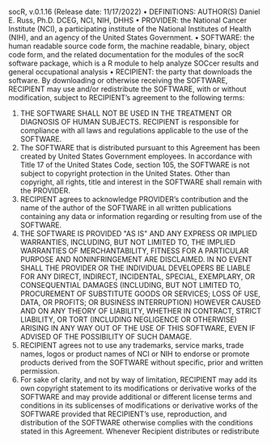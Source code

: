 socR, v.0.1.16 (Release date: 11/17/2022)
• DEFINITIONS: AUTHOR(S) Daniel E. Russ, Ph.D. DCEG, NCI, NIH, DHHS
• PROVIDER: the National Cancer Institute (NCI), a participating institute of the National Institutes of
Health (NIH), and an agency of the United States Government.
• SOFTWARE: the human readable source code form, the machine readable, binary, object code form, and
the related documentation for the modules of the socR
software package, which is a R module to help analyze SOCcer results and general occupational analysis
• RECIPIENT: the party that downloads the software.
By downloading or otherwise receiving the SOFTWARE, RECIPIENT may use and/or redistribute the
SOFTWARE, with or without modification, subject to RECIPIENT’s agreement to the following terms:
1. THE SOFTWARE SHALL NOT BE USED IN THE TREATMENT OR DIAGNOSIS OF HUMAN
SUBJECTS. RECIPIENT is responsible for compliance with all laws and regulations applicable to the use
of the SOFTWARE.
2. The SOFTWARE that is distributed pursuant to this Agreement has been created by United States
Government employees. In accordance with Title 17 of the United States Code, section 105, the
SOFTWARE is not subject to copyright protection in the United States. Other than copyright, all rights,
title and interest in the SOFTWARE shall remain with the PROVIDER.
3. RECIPIENT agrees to acknowledge PROVIDER’s contribution and the name of the author of the
SOFTWARE in all written publications containing any data or information regarding or resulting from use
of the SOFTWARE.
4. THE SOFTWARE IS PROVIDED "AS IS" AND ANY EXPRESS OR IMPLIED WARRANTIES,
INCLUDING, BUT NOT LIMITED TO, THE IMPLIED WARRANTIES OF MERCHANTABILITY,
FITNESS FOR A PARTICULAR PURPOSE AND NONINFRINGEMENT ARE DISCLAIMED. IN NO
EVENT SHALL THE PROVIDER OR THE INDIVIDUAL DEVELOPERS BE LIABLE FOR ANY
DIRECT, INDIRECT, INCIDENTAL, SPECIAL, EXEMPLARY, OR CONSEQUENTIAL DAMAGES
(INCLUDING, BUT NOT LIMITED TO, PROCUREMENT OF SUBSTITUTE GOODS OR SERVICES;
LOSS OF USE, DATA, OR PROFITS; OR BUSINESS INTERRUPTION) HOWEVER CAUSED AND
ON ANY THEORY OF LIABILITY, WHETHER IN CONTRACT, STRICT LIABILITY, OR TORT
(INCLUDING NEGLIGENCE OR OTHERWISE) ARISING IN ANY WAY OUT OF THE USE OF
THIS SOFTWARE, EVEN IF ADVISED OF THE POSSIBILITY OF SUCH DAMAGE.
5. RECIPIENT agrees not to use any trademarks, service marks, trade names, logos or product names of NCI
or NIH to endorse or promote products derived from the SOFTWARE without specific, prior and written
permission.
6. For sake of clarity, and not by way of limitation, RECIPIENT may add its own copyright statement to its
modifications or derivative works of the SOFTWARE and may provide additional or different license
terms and conditions in its sublicenses of modifications or derivative works of the SOFTWARE provided
that RECIPIENT’s use, reproduction, and distribution of the SOFTWARE otherwise complies with the
conditions stated in this Agreement. Whenever Recipient distributes or redistribute
